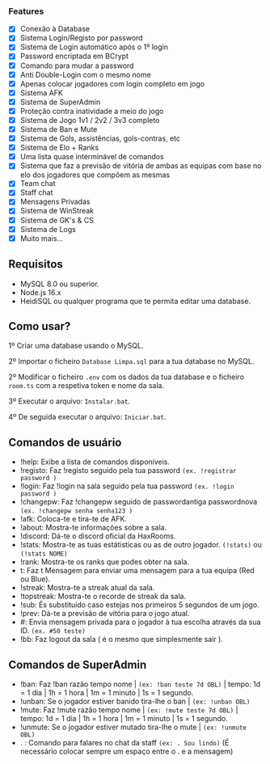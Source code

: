 ### Features

- [x] Conexão à Database
- [x] Sistema Login/Registo por password
- [x] Sistema de Login automático após o 1º login
- [x] Password encriptada em BCrypt
- [x] Comando para mudar a password
- [x] Anti Double-Login com o mesmo nome
- [x] Apenas colocar jogadores com login completo em jogo
- [x] Sistema AFK
- [x] Sistema de SuperAdmin
- [x] Proteção contra inatividade a meio do jogo
- [x] Sistema de Jogo 1v1 / 2v2 / 3v3 completo
- [x] Sistema de Ban e Mute
- [x] Sistema de Gols, assistências, gols-contras, etc
- [x] Sistema de Elo + Ranks
- [x] Uma lista quase interminável de comandos
- [x] Sistema que faz a previsão de vitória de ambas as equipas com base no elo dos jogadores que compõem as mesmas
- [x] Team chat
- [x] Staff chat
- [x] Mensagens Privadas 
- [x] Sistema de WinStreak
- [x] Sistema de GK's & CS
- [x] Sistema de Logs
- [x] Muito mais... 

## Requisitos
- MySQL 8.0 ou superior.
- Node.js 16.x
- HeidiSQL ou qualquer programa que te permita editar uma database.

## Como usar?

1º Criar uma database usando o MySQL.

2º Importar o ficheiro `Database Limpa.sql` para a tua database no MySQL.

2º Modificar o ficheiro `.env` com os dados da tua database e o ficheiro `room.ts` com a respetiva token e nome da sala.

3º Executar o arquivo: `Instalar.bat`.

4º De seguida executar o arquivo: `Iniciar.bat`.

## Comandos de usuário

- !help: Exibe a lista de comandos disponíveis.
- !registo: Faz !registo seguido pela tua password `(ex. !registrar password )`
- !login: Faz !login na sala seguido pela tua password `(ex. !login password )`
- !changepw: Faz !changepw seguido de passwordantiga passwordnova `(ex. !changepw senha senha123 )`
- !afk: Coloca-te e tira-te de AFK.
- !about: Mostra-te informações sobre a sala.
- !discord: Dá-te o discord oficial da HaxRooms.
- !stats: Mostra-te as tuas estátisticas ou as de outro jogador. `(!stats)` ou `(!stats NOME)`
- !rank: Mostra-te os ranks que podes obter na sala.
- t: Faz t Mensagem para enviar uma mensagem para a tua equipa (Red ou Blue).
- !streak: Mostra-te a streak atual da sala.
- !topstreak: Mostra-te o recorde de streak da sala.
- !sub: És substituído caso estejas nos primeiros 5 segundos de um jogo.
- !prev: Dá-te a previsão de vitória para o jogo atual.
- #: Envia mensagem privada para o jogador à tua escolha através da sua ID. `(ex. #50 teste)`
- !bb: Faz logout da sala ( é o mesmo que simplesmente sair ).

## Comandos de SuperAdmin

- !ban: Faz !ban razão tempo nome | `(ex: !ban teste 7d OBL)` | tempo: 1d = 1 dia | 1h = 1 hora | 1m = 1 minuto | 1s = 1 segundo.
- !unban: Se o jogador estiver banido tira-lhe o ban | `(ex: !unban OBL)`
- !mute: Faz !mute razão tempo nome | `(ex: !mute teste 7d OBL)` | tempo: 1d = 1 dia | 1h = 1 hora | 1m = 1 minuto | 1s = 1 segundo.
- !unmute: Se o jogador estiver mutado tira-lhe o mute | `(ex: !unmute OBL)`
- . : Comando para falares no chat da staff `(ex: . Sou lindo)` (É necessário colocar sempre um espaço entre o . e a mensagem)
